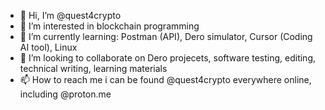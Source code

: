 - 👋 Hi, I’m @quest4crypto
- 👀 I’m interested in blockchain programming
- 🌱 I’m currently learning: Postman (API), Dero simulator, Cursor (Coding AI tool), Linux
- 💞️ I’m looking to collaborate on Dero projecets, software testing, editing, technical writing, learning materials
- 📫 How to reach me i can be found @quest4crypto everywhere online, including @proton.me

<!---
quest4crypto/quest4crypto is a ✨ special ✨ repository because its `README.md` (this file) appears on your GitHub profile.
You can click the Preview link to take a look at your changes.
--->
